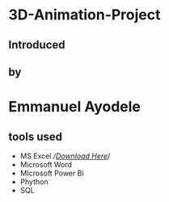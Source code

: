 # 3D-Animation-Project
## Introduced
## by
# Emmanuel Ayodele

## tools used

- MS Excel */[Download Here](https://facebook.com)*/
- Microsoft Word
- MIcrosoft Power Bi
- Phython 
- SQL  
